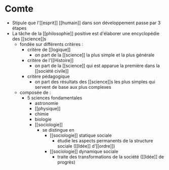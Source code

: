 # Comte

- Stipule que l'[[esprit]] [[humain]] dans son développement passe par 3 étapes
- La tâche de la [[philosophie]] positive est d'élaborer une encyclopédie des [[science]]s
  - fondée sur différents critères :
    - critère de [[logique]]
      - on part de la [[science]] la plus simple et la plus générale
    - critère de l'[[Histoire]]
      - on part de la [[science]] qui est apparue la première dans la [[société civile]]
    - critère pédagogique
      - on part des résultats des [[science]]s les plus simples qui servent de base aux plus complexes
  - composée de :
    - 5 sciences fondamentales
      - astronomie
      - [[physique]]
      - chimie
      - biologie
      - [[sociologie]]
        - se distingue en
          - [[sociologie]] statique sociale
            - étudie les aspects permanents de la structure sociale ([[Idée]] d'[[ordre]])
          - [[sociologie]] dynamique sociale
            - traite des transformations de la société ([[Idée]] de progrès)